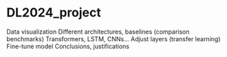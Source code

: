 # DL2024_project


Data visualization
Different architectures, baselines (comparison benchmarks)
Transformers, LSTM, CNNs...
Adjust layers (transfer learning)
Fine-tune model
Conclusions, justifications
